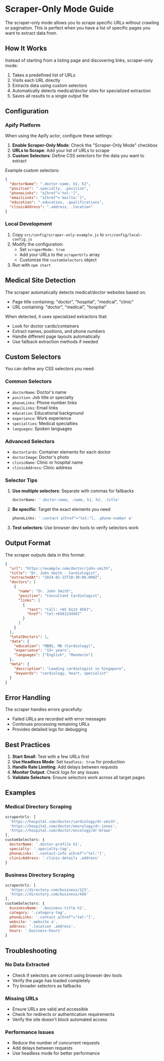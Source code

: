 # Scraper-Only Mode Guide

The scraper-only mode allows you to scrape specific URLs without crawling or pagination. This is perfect when you have a list of specific pages you want to extract data from.

## How It Works

Instead of starting from a listing page and discovering links, scraper-only mode:

1. Takes a predefined list of URLs
2. Visits each URL directly
3. Extracts data using custom selectors
4. Automatically detects medical/doctor sites for specialized extraction
5. Saves all results to a single output file

## Configuration

### Apify Platform

When using the Apify actor, configure these settings:

1. **Enable Scraper-Only Mode**: Check the "Scraper-Only Mode" checkbox
2. **URLs to Scrape**: Add your list of URLs to scrape
3. **Custom Selectors**: Define CSS selectors for the data you want to extract

Example custom selectors:
```json
{
  "doctorName": ".doctor-name, h1, h2",
  "position": ".specialty, .position",
  "phoneLinks": "a[href^='tel:']",
  "emailLinks": "a[href^='mailto:']",
  "education": ".education, .qualifications",
  "clinicAddress": ".address, .location"
}
```

### Local Development

1. Copy `src/config/scraper-only-example.js` to `src/config/local-config.js`
2. Modify the configuration:
   - Set `scraperMode: true`
   - Add your URLs to the `scraperUrls` array
   - Customize the `customSelectors` object
3. Run with `npm start`

## Medical Site Detection

The scraper automatically detects medical/doctor websites based on:
- Page title containing: "doctor", "hospital", "medical", "clinic"
- URL containing: "doctor", "medical", "hospital"

When detected, it uses specialized extractors that:
- Look for doctor cards/containers
- Extract names, positions, and phone numbers
- Handle different page layouts automatically
- Use fallback extraction methods if needed

## Custom Selectors

You can define any CSS selectors you need:

### Common Selectors
- `doctorName`: Doctor's name
- `position`: Job title or specialty
- `phoneLinks`: Phone number links
- `emailLinks`: Email links
- `education`: Educational background
- `experience`: Work experience
- `specialties`: Medical specialties
- `languages`: Spoken languages

### Advanced Selectors
- `doctorCards`: Container elements for each doctor
- `doctorImage`: Doctor's photo
- `clinicName`: Clinic or hospital name
- `clinicAddress`: Clinic address

### Selector Tips

1. **Use multiple selectors**: Separate with commas for fallbacks
   ```javascript
   doctorName: '.doctor-name, .name, h1, h2, .title'
   ```

2. **Be specific**: Target the exact elements you need
   ```javascript
   phoneLinks: '.contact a[href^="tel:"], .phone-number a'
   ```

3. **Test selectors**: Use browser dev tools to verify selectors work

## Output Format

The scraper outputs data in this format:

```json
{
  "url": "https://example.com/doctor/john-smith",
  "title": "Dr. John Smith - Cardiologist",
  "extractedAt": "2024-01-15T10:30:00.000Z",
  "doctors": [
    {
      "name": "Dr. John Smith",
      "position": "Consultant Cardiologist",
      "links": [
        {
          "text": "Call: +65 6123 4567",
          "href": "tel:+6561234567"
        }
      ]
    }
  ],
  "totalDoctors": 1,
  "data": {
    "education": "MBBS, MD (Cardiology)",
    "experience": "15+ years",
    "languages": ["English", "Mandarin"]
  },
  "meta": {
    "description": "Leading cardiologist in Singapore",
    "keywords": "cardiology, heart, specialist"
  }
}
```

## Error Handling

The scraper handles errors gracefully:
- Failed URLs are recorded with error messages
- Continues processing remaining URLs
- Provides detailed logs for debugging

## Best Practices

1. **Start Small**: Test with a few URLs first
2. **Use Headless Mode**: Set `headless: true` for production
3. **Handle Rate Limiting**: Add delays between requests
4. **Monitor Output**: Check logs for any issues
5. **Validate Selectors**: Ensure selectors work across all target pages

## Examples

### Medical Directory Scraping
```javascript
scraperUrls: [
  'https://hospital.com/doctor/cardiology/dr-smith',
  'https://hospital.com/doctor/neurology/dr-jones',
  'https://hospital.com/doctor/oncology/dr-brown'
],
customSelectors: {
  doctorName: '.doctor-profile h1',
  specialty: '.specialty-tag',
  phoneLinks: '.contact-info a[href^="tel:"]',
  clinicAddress: '.clinic-details .address'
}
```

### Business Directory Scraping
```javascript
scraperUrls: [
  'https://directory.com/business/123',
  'https://directory.com/business/456'
],
customSelectors: {
  businessName: '.business-title h1',
  category: '.category-tag',
  phoneLinks: '.contact a[href^="tel:"]',
  website: '.website a',
  address: '.location .address',
  hours: '.business-hours'
}
```

## Troubleshooting

### No Data Extracted
- Check if selectors are correct using browser dev tools
- Verify the page has loaded completely
- Try broader selectors as fallbacks

### Missing URLs
- Ensure URLs are valid and accessible
- Check for redirects or authentication requirements
- Verify the site doesn't block automated access

### Performance Issues
- Reduce the number of concurrent requests
- Add delays between requests
- Use headless mode for better performance
